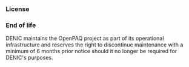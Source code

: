 ### License




### End of life
DENIC maintains the OpenPAQ project as part of its operational infrastructure and reserves the right to discontinue
maintenance with a minimum of 6 months prior notice should it no longer be required for DENIC's purposes.